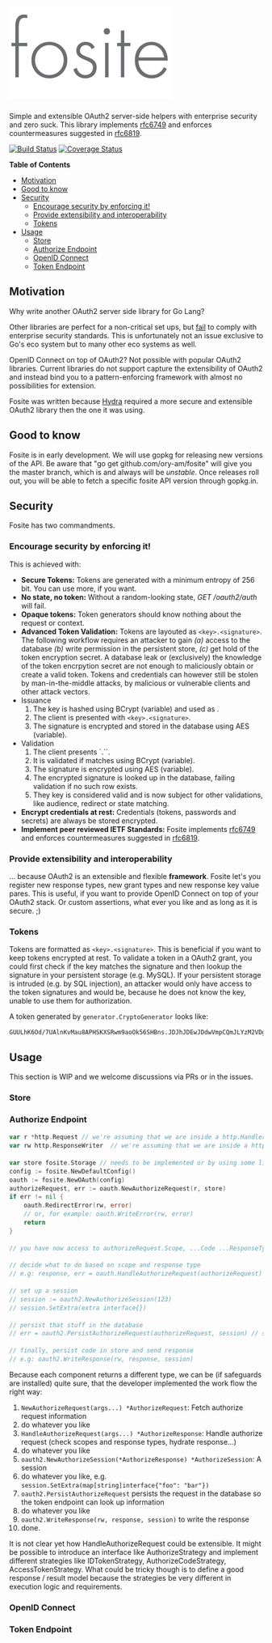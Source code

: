 # ![Fosite](fosite.png)

Simple and extensible OAuth2 server-side helpers with enterprise security and zero suck.
This library implements [rfc6749](https://tools.ietf.org/html/rfc6749) and enforces countermeasures suggested in [rfc6819](https://tools.ietf.org/html/rfc6819).

[![Build Status](https://travis-ci.org/ory-am/fosite.svg?branch=master)](https://travis-ci.org/ory-am/fosite?branch=master)
[![Coverage Status](https://coveralls.io/repos/ory-am/fosite/badge.svg?branch=master&service=github)](https://coveralls.io/github/ory-am/fosite?branch=master)

<!-- START doctoc generated TOC please keep comment here to allow auto update -->
<!-- DON'T EDIT THIS SECTION, INSTEAD RE-RUN doctoc TO UPDATE -->
**Table of Contents**

- [Motivation](#motivation)
- [Good to know](#good-to-know)
- [Security](#security)
  - [Encourage security by enforcing it!](#encourage-security-by-enforcing-it)
  - [Provide extensibility and interoperability](#provide-extensibility-and-interoperability)
  - [Tokens](#tokens)
- [Usage](#usage)
  - [Store](#store)
  - [Authorize Endpoint](#authorize-endpoint)
  - [OpenID Connect](#openid-connect)
  - [Token Endpoint](#token-endpoint)

<!-- END doctoc generated TOC please keep comment here to allow auto update -->

## Motivation

Why write another OAuth2 server side library for Go Lang?

Other libraries are perfect for a non-critical set ups, but [fail](https://github.com/RangelReale/osin/issues/107) to comply with enterprise security standards.
This is unfortunately not an issue exclusive to Go's eco system but to many other eco systems as well.

OpenID Connect on top of OAuth2? Not possible with popular OAuth2 libraries. Current libraries do not support capture
the extensibility of OAuth2 and instead bind you to a pattern-enforcing framework with almost no possibilities for extension.

Fosite was written because [Hydra](https://github.com/ory-am/hydra) required a more secure and extensible OAuth2 library
then the one it was using.

## Good to know

Fosite is in early development. We will use gopkg for releasing new versions of the API.
Be aware that "go get github.com/ory-am/fosite" will give you the master branch, which is and always will be *unstable*.
Once releases roll out, you will be able to fetch a specific fosite API version through gopkg.in.

## Security

Fosite has two commandments.

### Encourage security by enforcing it!

This is achieved with:
* **Secure Tokens:** Tokens are generated with a minimum entropy of 256 bit. You can use more, if you want.
* **No state, no token:** Without a random-looking state, *GET /oauth2/auth* will fail.
* **Opaque tokens:** Token generators should know nothing about the request or context.
* **Advanced Token Validation:** Tokens are layouted as `<key>.<signature>`. The following workflow requires an attacker
 to gain *(a)* access to the database *(b)* write permission in the persistent store, *(c)* get hold of the token encryption secret. A database leak
 or (exclusively) the knowledge of the token encrpytion secret are not enough to maliciously obtain or create a valid token. Tokens and credentials can
 however still be stolen by man-in-the-middle attacks, by malicious or vulnerable clients and other attack vectors.
 * Issuance
    1. The key is hashed using BCrypt (variable) and used as <signature>.
    2. The client is presented with `<key>.<signature>`.
    3. The signature is encrypted and stored in the database using AES (variable).
 * Validation
    1. The client presents `<key>.<signature>``.
    2. It is validated if <key> matches <signature> using BCrypt (variable).
    3. The signature is encrypted using AES (variable).
    4. The encrypted signature is looked up in the database, failing validation if no such row exists.
    5. They key is considered valid and is now subject for other validations, like audience, redirect or state matching.
* **Encrypt credentials at rest:** Credentials (tokens, passwords and secrets) are always be stored encrypted.
* **Implement peer reviewed IETF Standards:** Fosite implements [rfc6749](https://tools.ietf.org/html/rfc6749) and enforces countermeasures suggested in [rfc6819](https://tools.ietf.org/html/rfc6819).

### Provide extensibility and interoperability

... because OAuth2 is an extensible and flexible **framework**. Fosite let's you register new response types, new grant
types and new response key value pares. This is useful, if you want to provide OpenID Connect on top of your
OAuth2 stack. Or custom assertions, what ever you like and as long as it is secure. ;)

### Tokens

Tokens are formatted as `<key>.<signature>`. This is beneficial if you want to keep tokens encrypted at rest.
To validate a token in a OAuth2 grant, you could first check if the key matches the signature and then lookup the signature
in your persistent storage (e.g. MySQL). If your persistent storage is intruded (e.g. by SQL injection), an attacker would
only have access to the token signatures and would be, because he does not know the key, unable to use them for authorization.

A token generated by `generator.CryptoGenerator` looks like:

```
GUULhK6Od/7UAlnKvMau8APHSKXSRwm9aoOk56SHBns.JDJhJDEwJDdwVmpCQmJLYzM2VDg1VHJ5aEdVOE81NVdRSkt6bHBHR1QwOC9pbTNFWmpQRXliTWRPeDQy
```

## Usage

This section is WIP and we welcome discussions via PRs or in the issues.

### Store

### Authorize Endpoint

```go
var r *http.Request // we're assuming that we are inside a http.Handler
var rw http.ResponseWriter  // we're assuming that we are inside a http.Handler

var store fosite.Storage // needs to be implemented or by using some library
config := fosite.NewDefaultConfig()
oauth := fosite.NewOAuth(config)
authorizeRequest, err := oauth.NewAuthorizeRequest(r, store)
if err != nil {
    oauth.RedirectError(rw, error)
    // or, for example: oauth.WriteError(rw, error)
    return
}

// you have now access to authorizeRequest.Scope, ...Code ...ResponseTypes ...Scopes ...

// decide what to do based on scope and response type
// e.g: response, err = oauth.HandleAuthorizeRequest(authorizeRequest)

// set up a session
// session := oauth2.NewAuthorizeSession(123)
// session.SetExtra(extra interface{})

// persist that stuff in the database
// err = oauth2.PersistAuthorizeRequest(authorizeRequest, session) // sets e.g. session.Persistent = true

// finally, persist code in store and send response
// e.g: oauth2.WriteResponse(rw, response, session)
```

Because each component returns a different type, we can be (if safeguards are installed) quite sure, that the developer
implemented the work flow the right way:

1. `NewAuthorizeRequest(args...) *AuthorizeRequest`: Fetch authorize request information
2. do whatever you like
3. `HandleAuthorizeRequest(args...) *AuthorizeResponse`: Handle authorize request (check scopes and response types, hydrate response...)
4. do whatever you like
5. `oauth2.NewAuthorizeSession(*AuthorizeResponse) *AuthorizeSession`: A session
6. do whatever you like, e.g. `session.SetExtra(map[string]interface{"foo": "bar"})`
7. `oauth2.PersistAuthorizeRequest` persists the request in the database so the token endpoint can look up information
8. do whatever you like
9. `oauth2.WriteResponse(rw, response, session)` to write the response
10. done.

It is not clear yet how HandleAuthorizeRequest could be extensible. It might be possible to introduce an interface like AuthorizeStrategy
and implement different strategies like IDTokenStrategy, AuthorizeCodeStrategy, AccessTokenStrategy.
What could be tricky though is to define a good response / result model because the strategies be very different in execution logic and requirements.

### OpenID Connect

### Token Endpoint